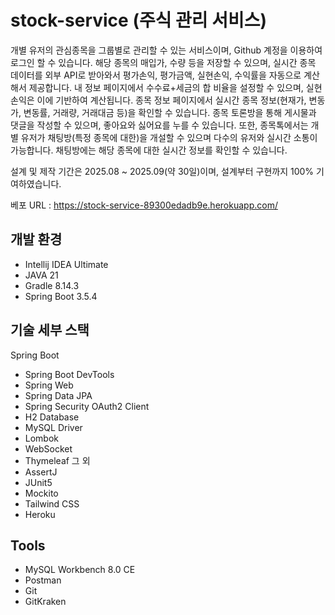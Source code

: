 # stock-service (주식 관리 서비스)
개별 유저의 관심종목을 그룹별로 관리할 수 있는 서비스이며, Github 계정을 이용하여 로그인 할 수 있습니다.
해당 종목의 매입가, 수량 등을 저장할 수 있으며, 실시간 종목 데이터를 외부 API로 받아와서 평가손익, 평가금액, 실현손익, 수익률을 자동으로 계산해서 제공합니다.
내 정보 페이지에서 수수료+세금의 합 비율을 설정할 수 있으며, 실현손익은 이에 기반하여 계산됩니다.
종목 정보 페이지에서 실시간 종목 정보(현재가, 변동가, 변동률, 거래량, 거래대금 등)을 확인할 수 있습니다.
종목 토론방을 통해 게시물과 댓글을 작성할 수 있으며, 좋아요와 싫어요를 누를 수 있습니다.
또한, 종목톡에서는 개별 유저가 채팅방(특정 종목에 대한)을 개설할 수 있으며 다수의 유저와 실시간 소통이 가능합니다. 채팅방에는 해당 종목에 대한 실시간 정보를 확인할 수 있습니다.

설계 및 제작 기간은 2025.08 ~ 2025.09(약 30일)이며, 설계부터 구현까지 100% 기여하였습니다.

베포 URL : https://stock-service-89300edadb9e.herokuapp.com/

## 개발 환경
- Intellij IDEA Ultimate
- JAVA 21
- Gradle 8.14.3
- Spring Boot 3.5.4

## 기술 세부 스택
Spring Boot
- Spring Boot DevTools
- Spring Web
- Spring Data JPA
- Spring Security OAuth2 Client
- H2 Database
- MySQL Driver
- Lombok
- WebSocket
- Thymeleaf
그 외
- AssertJ
- JUnit5
- Mockito
- Tailwind CSS
- Heroku

## Tools
- MySQL Workbench 8.0 CE
- Postman
- Git
- GitKraken

  
